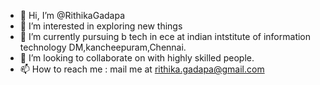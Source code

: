 - 👋 Hi, I’m @RithikaGadapa
- 👀 I’m interested in exploring new things
- 🌱 I’m currently pursuing b tech in ece at indian intstitute of information technology DM,kancheepuram,Chennai.
- 💞️ I’m looking to collaborate on with highly skilled people.
- 📫 How to reach me : mail me at rithika.gadapa@gmail.com

<!---
RithikaGadapa/RithikaGadapa is a ✨ special ✨ repository because its `README.md` (this file) appears on your GitHub profile.
You can click the Preview link to take a look at your changes.
--->

